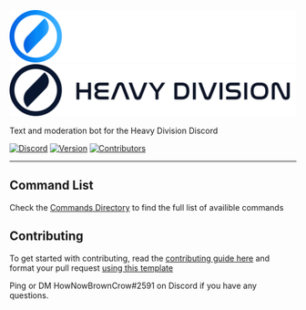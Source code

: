 ![Heavy Division](https://github.com/Heavy-Division/branding/blob/main/src/svg/Logo%20Dark.svg#gh-dark-mode-only)
![Heavy Division](https://github.com/Heavy-Division/branding/blob/main/src/svg/Logo%20Light.svg#gh-light-mode-only)


Text and moderation bot for the Heavy Division Discord

[![Discord](https://img.shields.io/discord/808476259016769546?color=%237289DA&label=%20&logo=Discord&logoColor=%23ffff)](https://discord.gg/BR38YwKZea)
[![Version](https://img.shields.io/badge/Release-v0.1.13-%230761e2%20)](https://github.com/Heavy-Division/B78XH/releases/tag/v0.1.13)
[![Contributors](https://img.shields.io/github/contributors/Heavy-division/B78XH?color=%230761e2%20)](https://github.com/Heavy-Division/B78XH/graphs/contributors)
***

## Command List
Check the [Commands Directory](https://github.com/Heavy-Division/heavy-division-bot/blob/staging/.github/COMMANDS.md) to find the full list of availible commands 

## Contributing 
To get started with contributing, read the [contributing guide here](https://github.com/Heavy-Division/heavy-division-bot/blob/staging/.github/CONTRIBUTING.md) 
and format your pull request [using this template](https://github.com/Heavy-Division/heavy-division-bot/blob/staging/.github/PULL_REQUEST_TEMPLATE.md)

Ping or DM HowNowBrownCrow#2591 on Discord if you have any questions.

